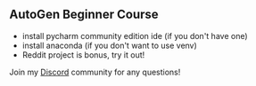 ## AutoGen Beginner Course

- install pycharm community edition ide (if you don't have one)
- install anaconda (if you don't want to use venv)
- Reddit project is bonus, try it out!

Join my [Discord](https://discord.gg/Db6e8KkHww) community for any questions!
